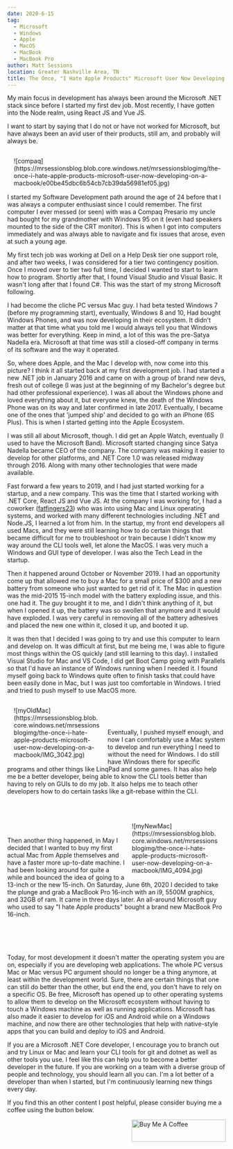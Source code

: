 ```yaml
---
date: 2020-6-15
tag: 
  - Microsoft
  - Windows
  - Apple
  - MacOS
  - MacBook
  - MacBook Pro
author: Matt Sessions
location: Greater Nashville Area, TN  
title: The Once, "I Hate Apple Products" Microsoft User Now Developing on a MacBook
---
```


My main focus in development has always been around the Microsoft .NET stack since before I started my first dev job. Most recently, I have gotten into the Node realm, using React JS and Vue JS.

I want to start by saying that I do not or have not worked for Microsoft, but have always been an avid user of their products, still am, and probably will always be.
<div style="padding:15px; float:left;">
![compaq](https://mrsessionsblog.blob.core.windows.net/mrsessionsblogimg/the-once-i-hate-apple-products-microsoft-user-now-developing-on-a-macbook/e00be45dbc6b54cb7cb39da56981ef05.jpg)
</div>

I started my Software Development path around the age of 24 before that I was always a computer enthusiast since I could remember. The first computer I ever messed (or seen) with was a Compaq Presario my uncle had bought for my grandmother with Windows 95 on it (even had speakers mounted to the side of the CRT monitor). This is when I got into computers immediately and was always able to navigate and fix issues that arose, even at such a young age.

My first tech job was working at Dell on a Help Desk tier one support role, and after two weeks, I was considered for a tier two contingency position. Once I moved over to tier two full time, I decided I wanted to start to learn how to program. Shortly after that, I found Visual Studio and Visual Basic. It wasn't long after that I found C#. This was the start of my strong Microsoft following.

I had become the cliche PC versus Mac guy. I had beta tested Windows 7 (before my programming start), eventually, Windows 8 and 10, Had bought Windows Phones, and was now developing in their ecosystem. It didn't matter at that time what you told me I would always tell you that Windows was better for everything. Keep in mind, a lot of this was the pre-Satya Nadella era. Microsoft at that time was still a closed-off company in terms of its software and the way it operated.

So, where does Apple, and the Mac I develop with, now come into this picture? I think it all started back at my first development job. I had started a new .NET job in January 2016 and came on with a group of brand new devs, fresh out of college (I was just at the beginning of my Bachelor's degree but had other professional experience). I was all about the Windows phone and loved everything about it, but everyone knew, the death of the Windows Phone was on its way and later confirmed in late 2017. Eventually, I became one of the ones that 'jumped ship' and decided to go with an iPhone (6S Plus). This is when I started getting into the Apple Ecosystem.

I was still all about Microsoft, though. I did get an Apple Watch, eventually (I used to have the Microsoft Band). Microsoft started changing since Satya Nadella became CEO of the company. The company was making it easier to develop for other platforms, and .NET Core 1.0 was released midway through 2016. Along with many other technologies that were made available.

Fast forward a few years to 2019, and I had just started working for a startup, and a new company. This was the time that I started working with .NET Core, React JS and Vue JS. At the company I was working for, I had a coworker ([fatfingers23](https://github.com/fatfingers23)) who was into using Mac and Linux operating systems, and worked with many different technologies including .NET and Node.JS, I learned a lot from him. In the startup, my front end developers all used Macs, and they were still learning how to do certain things that became difficult for me to troubleshoot or train because I didn't know my way around the CLI tools well, let alone the MacOS. I was very much a Windows and GUI type of developer. I was also the Tech Lead in the startup.

Then it happened around October or November 2019. I had an opportunity come up that allowed me to buy a Mac for a small price of $300 and a new battery from someone who just wanted to get rid of it. The Mac in question was the mid-2015 15-inch model with the battery exploding issue, and this one had it. The guy brought it to me, and I didn't think anything of it, but when I opened it up, the battery was so swollen that anymore and it would have exploded. I was very careful in removing all of the battery adhesives and placed the new one within it, closed it up, and booted it up.


It was then that I decided I was going to try and use this computer to learn and develop on. It was difficult at first, but me being me, I was able to figure most things within the OS quickly (and still learning to this day). I installed Visual Studio for Mac and VS Code, I did get Boot Camp going with Parallels so that I'd have an instance of Windows running when I needed it. I found myself going back to Windows quite often to finish tasks that could have been easily done in Mac, but I was just too comfortable in Windows. I tried and tried to push myself to use MacOS more.
<div style="padding:15px; float:left; width:40%;">
<!-- <img src="https://mrsessionsblog.blob.core.windows.net/mrsessionsblogimg/IMG_4094.jpg" alt="drawing"/> -->
![myOldMac](https://mrsessionsblog.blob.core.windows.net/mrsessionsblogimg/the-once-i-hate-apple-products-microsoft-user-now-developing-on-a-macbook/IMG_3042.jpg)
</div><br/><br/><br/>


Eventually, I pushed myself enough, and now I can comfortably use a Mac system to develop and run everything I need to without the need for Windows. I do still have Windows there for specific programs and other things like LinqPad and some games. It has also help me be a better developer, being able to know the CLI tools better than having to rely on GUIs to do my job. It also helps me to teach other developers how to do certain tasks like a git-rebase within the CLI.<br/><br/><br/>
<div style="padding:15px; float:right; width:40%;">
<!-- <img src="https://mrsessionsblog.blob.core.windows.net/mrsessionsblogimg/IMG_4094.jpg" alt="drawing"/> -->
![myNewMac](https://mrsessionsblog.blob.core.windows.net/mrsessionsblogimg/the-once-i-hate-apple-products-microsoft-user-now-developing-on-a-macbook/IMG_4094.jpg)
</div><br/><br/>

Then another thing happened, in May I decided that I wanted to buy my first actual Mac from Apple themselves and have a faster more up-to-date machine. I had been looking around for quite a while and bounced the idea of going to a 13-inch or the new 15-inch. On Saturday, June 6th, 2020 I decided to take the plunge and grab a MacBook Pro 16-inch with an i9, 5500M graphics, and 32GB of ram. It came in three days later. An all-around Microsoft guy who used to say "I hate Apple products" bought a brand new MacBook Pro 16-inch.<br/><br/><br/><br/><br/>

Today, for most development it doesn't matter the operating system you are on, especially if you are developing web applications. The whole PC versus Mac or Mac versus PC argument should no longer be a thing anymore, at least within the development world. Sure, there are certain things that one can still do better than the other, but end the end, you don't have to rely on a specific OS. Be free, Microsoft has opened up to other operating systems to allow them to develop on the Microsoft ecosystem without having to touch a Windows machine as well as running applications. Microsoft has also made it easier to develop for iOS and Android while on a Windows machine, and now there are other technologies that help with native-style apps that you can build and deploy to iOS and Android.

If you are a Microsoft .NET Core developer, I encourage you to branch out and try Linux or Mac and learn your CLI tools for git and dotnet as well as other tools you use. I feel like this can help you to become a better developer in the future. If you are working on a team with a diverse group of people and technology, you should learn all you can. I'm a lot better of a developer than when I started, but I'm continuously learning new things every day.

If you find this an other content I post helpful, please consider buying me a coffee using the button below.

<div style="float:right">
<a href="https://www.buymeacoffee.com/mrsessions" target="_blank"><img src="https://cdn.buymeacoffee.com/buttons/default-white.png" alt="Buy Me A Coffee" style="height: 51px !important;width: 217px !important;" ></a>
</div>